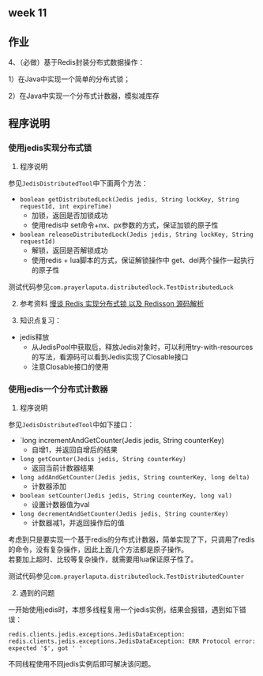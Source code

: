 ## week 11

## 作业

4、（必做）基于Redis封装分布式数据操作： 

1）在Java中实现一个简单的分布式锁； 

2）在Java中实现一个分布式计数器，模拟减库存



## 程序说明  

### 使用jedis实现分布式锁

1. 程序说明

参见`JedisDistributedTool`中下面两个方法：
- `boolean getDistributedLock(Jedis jedis, String lockKey, String requestId, int expireTime)`
    - 加锁，返回是否加锁成功
    - 使用redis中 set命令+nx、px参数的方式，保证加锁的原子性
- `boolean releaseDistributedLock(Jedis jedis, String lockKey, String requestId)`
    - 解锁，返回是否解锁成功
    - 使用redis + lua脚本的方式，保证解锁操作中 get、del两个操作一起执行的原子性

测试代码参见`com.prayerlaputa.distributedlock.TestDistributedLock`

2. 参考资料
[慢谈 Redis 实现分布式锁 以及 Redisson 源码解析](https://www.jianshu.com/p/91b9f7569300)

3. 知识点复习：
- jedis释放
    - 从JedisPool中获取后，释放Jedis对象时，可以利用try-with-resources的写法，看源码可以看到Jedis实现了Closable接口
    - 注意Closable接口的使用

### 使用jedis一个分布式计数器  

1. 程序说明

参见`JedisDistributedTool`中如下接口：
- `long incrementAndGetCounter(Jedis jedis, String counterKey)
    - 自增1，并返回自增后的结果
- `long getCounter(Jedis jedis, String counterKey)`
    - 返回当前计数器结果
- `long addAndGetCounter(Jedis jedis, String counterKey, long delta)`
    - 计数器添加
- `boolean setCounter(Jedis jedis, String counterKey, long val)`
    - 设置计数器值为val
- `long decrementAndGetCounter(Jedis jedis, String counterKey)`
    - 计数器减1，并返回操作后的值

考虑到只是要实现一个基于redis的分布式计数器，简单实现了下，只调用了redis的命令，没有复杂操作，因此上面几个方法都是原子操作。  
若要加上超时、比较等复杂操作，就需要用lua保证原子性了。

测试代码参见`com.prayerlaputa.distributedlock.TestDistributedCounter`

2. 遇到的问题

一开始使用jedis时，本想多线程复用一个jedis实例，结果会报错，遇到如下错误：
```text
redis.clients.jedis.exceptions.JedisDataException: redis.clients.jedis.exceptions.JedisDataException: ERR Protocol error: expected '$', got ' '
```
不同线程使用不同jedis实例后即可解决该问题。
